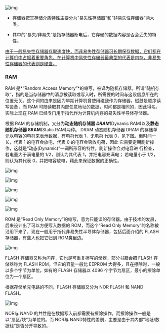 ![img](https://images2015.cnblogs.com/blog/1124920/201707/1124920-20170711182222322-1218599921.png)

- 存储器按其存储介质特性主要分为“易失性存储器”和“非易失性存储器”两大类。

- 其中的“易失/非易失”是指存储器断电后，它存储的数据内容是否会丢失的特性。

<u>由于一般易失性存储器存取速度快，而非易失性存储器可长期保存数据，它们都在计算机中占据着重要角色。在计算机中易失性存储器最典型的代表是内存，非易失性存储器的代表则是硬盘。</u>

### RAM

RAM 是*“Random Access Memory”*的缩写，被译为随机存储器。所谓“随机存取”，指的是当存储器中的消息被读取或写入时，所需要的时间与这段信息所在的位置无关。这个词的由来是因为早期计算机曾使用磁鼓作为存储器，磁鼓是顺序读写设备，而 RAM 可随读取其内部任意地址的数据，时间都是相同的，因此得名。实际上现在 RAM 已经专门用于指代作为计算机内存的易失性半导体存储器。

根据 RAM 的存储机制，又分为**动态随机存储器** ***DRAM***(Dynamic RAM)以及**静态随机存储器 SRAM**(Static RAM)两种。 
DRAM
动态随机存储器 DRAM 的存储单元以电容的电荷来表示数据，有电荷代表 1，无电荷
代表 0，见下图。但时间一长，代表 1 的电容会放电，代表 0 的电容会吸收电荷，因此
它需要定期刷新操作，这就是“动态(Dynamic)”一词所形容的特性。刷新操作会对电容进 
行检查，若电量大于满电量的 1/2，则认为其代表 1，并把电容充满电； 若电量小于 1/2，
则认为其代表 0，并把电容放电，藉此来保证数据的正确性。

![img](https://images2015.cnblogs.com/blog/1124920/201707/1124920-20170711183647947-197423125.png)

 ![img](https://images2015.cnblogs.com/blog/1124920/201707/1124920-20170712202022290-917008501.png)

![img](https://images2015.cnblogs.com/blog/1124920/201707/1124920-20170712202318556-1283765028.png)

![img](https://images2015.cnblogs.com/blog/1124920/201707/1124920-20170712202847993-721021480.png)

![img](https://images2015.cnblogs.com/blog/1124920/201707/1124920-20170712203047962-597613926.png)

ROM 是“Read Only Memory”的缩写，意为只能读的存储器。由于技术的发展，后来设计出了可以方便写入数据的 ROM，而这个“Read Only Memory”的名称被沿用下来了，现在一般用于指代非易失性半导体存储器，包括后面介绍的 FLASH 存储器，有些人也把它归到 ROM类里边。

![img](https://images2015.cnblogs.com/blog/1124920/201707/1124920-20170712204054790-1760809229.png)

FLASH 存储器又称为闪存，它也是可重复擦写的储器，部分书籍会把 FLASH 存储器称为 FLASH ROM，但它的容量一般比 EEPROM 大得多，且在擦除时，一般以多个字节为单位。如有的 FLASH 存储器以 4096 个字节为扇区，最小的擦除单位为一个扇区。

根据存储单元电路的不同，FLASH 存储器又分为 NOR FLASH 和 NAND FLASH。

![img](https://images2015.cnblogs.com/blog/1124920/201707/1124920-20170712204400962-1131876867.png)

NOR与 NAND 的共性是在数据写入前都需要有擦除操作，而擦除操作一般是以“扇区/块”为单位的。而 NOR与 NAND特性的差别，主要是由于其内部“地址/数据线”是否分开导致的。